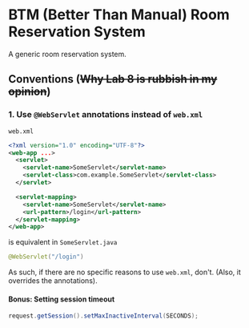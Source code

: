 # BTM (Better Than Manual) Room Reservation System

A generic room reservation system.

## Conventions (~~Why Lab 8 is rubbish in my opinion~~)

### 1. Use `@WebServlet` annotations instead of `web.xml`

`web.xml`

```xml
<?xml version="1.0" encoding="UTF-8"?>
<web-app ...>
  <servlet>
    <servlet-name>SomeServlet</servlet-name>
    <servlet-class>com.example.SomeServlet</servlet-class>
  </servlet>

  <servlet-mapping>
    <servlet-name>SomeServlet</servlet-name>
    <url-pattern>/login</url-pattern>
  </servlet-mapping>
</web-app>
```

is equivalent in `SomeServlet.java`

```java
@WebServlet("/login")
```

As such, if there are no specific reasons to use `web.xml`, don't. (Also, it overrides the annotations).

#### Bonus: Setting session timeout

```java
request.getSession().setMaxInactiveInterval(SECONDS);
```

